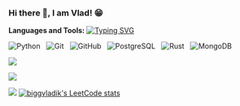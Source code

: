 ### Hi there 👋, I am Vlad! 😁






**Languages and Tools:** 
[![Typing SVG](https://readme-typing-svg.herokuapp.com?color=%2336BCF7&lines=Computer+science+student)](https://git.io/typing-svg)


![Python](https://img.shields.io/badge/-Python-black?logo=Python&style=social)&nbsp;&nbsp;
![Git](https://img.shields.io/badge/-Git-black?logo=git&style=social)&nbsp;&nbsp;
![GitHub](https://img.shields.io/badge/-GitHub-black?logo=github&style=social)&nbsp;&nbsp;
![PostgreSQL](https://img.shields.io/badge/-PostgreSQL-black?logo=PostgreSQL&style=social)&nbsp;&nbsp;
![Rust](https://img.shields.io/badge/-Rust-black?logo=rust&style=social)&nbsp;&nbsp;
![MongoDB](https://img.shields.io/badge/-MongoDB-black?logo=MongoDB&style=social)&nbsp;&nbsp;

![](https://github-profile-summary-cards.vercel.app/api/cards/profile-details?username=biggvladik&theme=solarized_dark)

![](https://github-profile-summary-cards.vercel.app/api/cards/stats?username=biggvladik&theme=solarized_dark)

![](https://github-profile-summary-cards.vercel.app/api/cards/most-commit-language?username=biggvladik&theme=solarized_dark)
[![biggvladik's LeetCode stats](https://leetcode-stats-six.vercel.app/api?username=biggvladik&theme=dark)](https://github.com/biggvladik/leetcode-stats)
